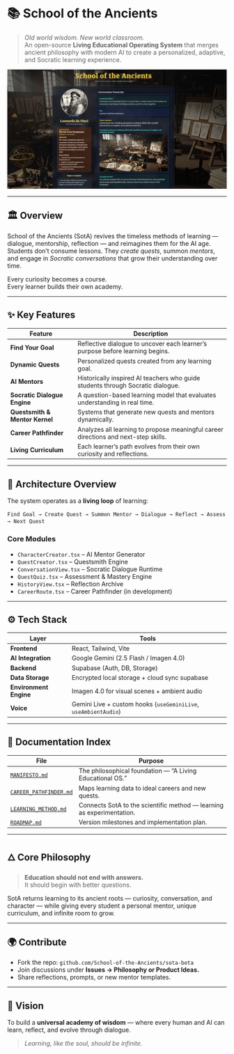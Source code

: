 # 📚 School of the Ancients 

> *Old world wisdom. New world classroom.*  
> An open-source **Living Educational Operating System** that merges ancient philosophy with modern AI to create a personalized, adaptive, and Socratic learning experience.

![School of the Ancients screenshot](sota-beta.png)

---

## 🏛️ Overview

School of the Ancients (SotA) revives the timeless methods of learning — dialogue, mentorship, reflection — and reimagines them for the AI age.  
Students don’t consume lessons. They *create quests*, summon *mentors*, and engage in *Socratic conversations* that grow their understanding over time.

Every curiosity becomes a course.  
Every learner builds their own academy.

---

## ✨ Key Features

| Feature | Description |
|----------|-------------|
| **Find Your Goal** | Reflective dialogue to uncover each learner’s purpose before learning begins. |
| **Dynamic Quests** | Personalized quests created from any learning goal. |
| **AI Mentors** | Historically inspired AI teachers who guide students through Socratic dialogue. |
| **Socratic Dialogue Engine** | A question-based learning model that evaluates understanding in real time. |
| **Questsmith & Mentor Kernel** | Systems that generate new quests and mentors dynamically. |
| **Career Pathfinder** | Analyzes all learning to propose meaningful career directions and next-step skills. |
| **Living Curriculum** | Each learner’s path evolves from their own curiosity and reflections. |

---

## 🧠 Architecture Overview

The system operates as a **living loop** of learning:

```
Find Goal → Create Quest → Summon Mentor → Dialogue → Reflect → Assess → Next Quest
```

### Core Modules
- `CharacterCreator.tsx` – AI Mentor Generator  
- `QuestCreator.tsx` – Questsmith Engine  
- `ConversationView.tsx` – Socratic Dialogue Runtime  
- `QuestQuiz.tsx` – Assessment & Mastery Engine  
- `HistoryView.tsx` – Reflection Archive  
- `CareerRoute.tsx` – Career Pathfinder (in development)

---

## ⚙️ Tech Stack

| Layer | Tools |
|--------|-------|
| **Frontend** | React, Tailwind, Vite |
| **AI Integration** | Google Gemini (2.5 Flash / Imagen 4.0) |
| **Backend** | Supabase (Auth, DB, Storage) |
| **Data Storage** | Encrypted local storage + cloud sync supabase |
| **Environment Engine** | Imagen 4.0 for visual scenes + ambient audio |
| **Voice** | Gemini Live + custom hooks (`useGeminiLive`, `useAmbientAudio`) |

---

## 📁 Documentation Index

| File | Purpose |
|------|----------|
| [`MANIFESTO.md`](./docs/MANIFESTO.md) | The philosophical foundation — “A Living Educational OS.” |
| [`CAREER_PATHFINDER.md`](./docs/CAREER_PATHFINDER.md) | Maps learning data to ideal careers and new quests. |
| [`LEARNING_METHOD.md`](./docs/LEARNING_METHOD.md) | Connects SotA to the scientific method — learning as experimentation. |
| [`ROADMAP.md`](./docs/ROADMAP.md) | Version milestones and implementation plan. |


---

## 🜂 Core Philosophy

> **Education should not end with answers.**  
> It should begin with better questions.

SotA returns learning to its ancient roots — curiosity, conversation, and character — while giving every student a personal mentor, unique curriculum, and infinite room to grow.

---

## 🌍 Contribute

- Fork the repo: `github.com/School-of-the-Ancients/sota-beta`  
- Join discussions under **Issues → Philosophy or Product Ideas.**  
- Share reflections, prompts, or new mentor templates.

---

## 🧭 Vision

To build a **universal academy of wisdom** — where every human and AI can learn, reflect, and evolve through dialogue.

> *Learning, like the soul, should be infinite.*

